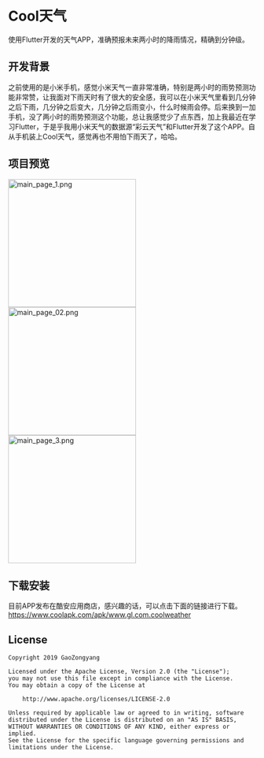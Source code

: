 # Cool天气

使用Flutter开发的天气APP，准确预报未来两小时的降雨情况，精确到分钟级。

## 开发背景
之前使用的是小米手机，感觉小米天气一直非常准确，特别是两小时的雨势预测功能非常赞，让我面对下雨天时有了很大的安全感，我可以在小米天气里看到几分钟之后下雨，几分钟之后变大，几分钟之后雨变小，什么时候雨会停。后来换到一加手机，没了两小时的雨势预测这个功能，总让我感觉少了点东西，加上我最近在学习Flutter，于是乎我用小米天气的数据源“彩云天气”和Flutter开发了这个APP。自从手机装上Cool天气，感觉再也不用怕下雨天了，哈哈。

## 项目预览
<img src="https://github.com/GoodLuck-GL/coolweather/blob/master/preview/main_page_1.png" width="260" alt="main_page_1.png"/>  <img src="https://github.com/GoodLuck-GL/coolweather/blob/master/preview/main_page_2.jpg" width="260" alt="main_page_02.png"/>  <img src="https://github.com/GoodLuck-GL/coolweather/blob/master/preview/main_page_3.png" width="260" alt="main_page_3.png"/>

## 下载安装
目前APP发布在酷安应用商店，感兴趣的话，可以点击下面的链接进行下载。
https://www.coolapk.com/apk/www.gl.com.coolweather

## License
```
Copyright 2019 GaoZongyang

Licensed under the Apache License, Version 2.0 (the "License");
you may not use this file except in compliance with the License.
You may obtain a copy of the License at

    http://www.apache.org/licenses/LICENSE-2.0

Unless required by applicable law or agreed to in writing, software
distributed under the License is distributed on an "AS IS" BASIS,
WITHOUT WARRANTIES OR CONDITIONS OF ANY KIND, either express or implied.
See the License for the specific language governing permissions and
limitations under the License.
```
